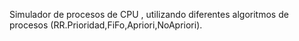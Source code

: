 Simulador de procesos de CPU , utilizando diferentes algoritmos de procesos (RR.Prioridad,FiFo,Apriori,NoApriori).


